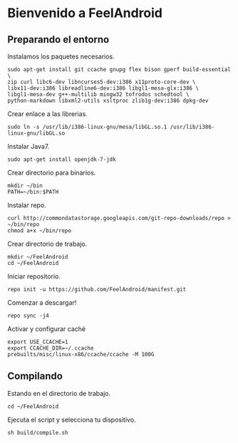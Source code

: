 Bienvenido a FeelAndroid
========================

Preparando el entorno
---------------------

Instalamos los paquetes necesarios.

	sudo apt-get install git ccache gnupg flex bison gperf build-essential \
	zip curl libc6-dev libncurses5-dev:i386 x11proto-core-dev \
	libx11-dev:i386 libreadline6-dev:i386 libgl1-mesa-glx:i386 \
	libgl1-mesa-dev g++-multilib mingw32 tofrodos schedtool \
	python-markdown libxml2-utils xsltproc zlib1g-dev:i386 dpkg-dev

Crear enlace a las librerias.

	sudo ln -s /usr/lib/i386-linux-gnu/mesa/libGL.so.1 /usr/lib/i386-linux-gnu/libGL.so

Instalar Java7.

	sudo apt-get install openjdk-7-jdk

Crear directorio para binarios.

	mkdir ~/bin
	PATH=~/bin:$PATH

Instalar repo.

	curl http://commondatastorage.googleapis.com/git-repo-downloads/repo > ~/bin/repo
	chmod a+x ~/bin/repo

Crear directorio de trabajo.

	mkdir ~/FeelAndroid
	cd ~/FeelAndroid

Iniciar repositorio.

	repo init -u https://github.com/FeelAndroid/manifest.git

Comenzar a descargar!

	repo sync -j4

Activar y configurar caché

	export USE_CCACHE=1
	export CCACHE_DIR=~/.ccache
	prebuilts/misc/linux-x86/ccache/ccache -M 100G

Compilando
----------

Estando en el directorio de trabajo.

	cd ~/FeelAndroid

Ejecuta el script y selecciona tu dispositivo.
	
	sh build/compile.sh


